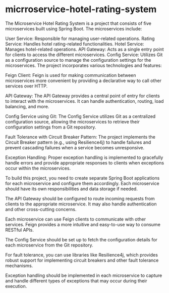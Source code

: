 # micrroservice-hotel-rating-system
The Microservice Hotel Rating System is a project that consists of five microservices built using Spring Boot. The microservices include:

User Service: Responsible for managing user-related operations.
Rating Service: Handles hotel rating-related functionalities.
Hotel Service: Manages hotel-related operations.
API Gateway: Acts as a single entry point for clients to access the different microservices.
Config Service: Utilizes Git as a configuration source to manage the configuration settings for the microservices.
The project incorporates various technologies and features:

Feign Client: Feign is used for making communication between microservices more convenient by providing a declarative way to call other services over HTTP.

API Gateway: The API Gateway provides a central point of entry for clients to interact with the microservices. It can handle authentication, routing, load balancing, and more.

Config Service using Git: The Config Service utilizes Git as a centralized configuration source, allowing the microservices to retrieve their configuration settings from a Git repository.

Fault Tolerance with Circuit Breaker Pattern: The project implements the Circuit Breaker pattern (e.g., using Resilience4j) to handle failures and prevent cascading failures when a service becomes unresponsive.

Exception Handling: Proper exception handling is implemented to gracefully handle errors and provide appropriate responses to clients when exceptions occur within the microservices.

To build this project, you need to create separate Spring Boot applications for each microservice and configure them accordingly. Each microservice should have its own responsibilities and data storage if needed.

The API Gateway should be configured to route incoming requests from clients to the appropriate microservice. It may also handle authentication and other cross-cutting concerns.

Each microservice can use Feign clients to communicate with other services. Feign provides a more intuitive and easy-to-use way to consume RESTful APIs.

The Config Service should be set up to fetch the configuration details for each microservice from the Git repository.

For fault tolerance, you can use libraries like Resilience4j, which provides robust support for implementing circuit breakers and other fault tolerance mechanisms.

Exception handling should be implemented in each microservice to capture and handle different types of exceptions that may occur during their execution.


